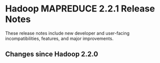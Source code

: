 # Hadoop MAPREDUCE 2.2.1 Release Notes

These release notes include new developer and user-facing incompatibilities, features, and major improvements.

## Changes since Hadoop 2.2.0



